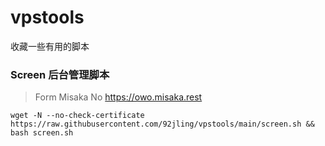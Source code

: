 # vpstools
收藏一些有用的脚本

### Screen  后台管理脚本

> Form Misaka No https://owo.misaka.rest 

```
wget -N --no-check-certificate https://raw.githubusercontent.com/92jling/vpstools/main/screen.sh && bash screen.sh
```
